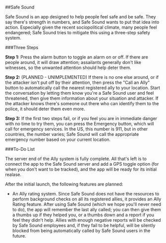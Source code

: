 ##Safe Sound

Safe Sound is an app designed to help people feel safe and be safe. They say there's strength in numbers, and Safe Sound wants to put that idea into action. Especially given the recent sociopolitical climate, many people feel endangered; Safe Sound tries to mitigate this using a three-step safety system.

###Three Steps

**Step 1:** Press the alarm button to toggle an alarm on or off. If there are people around, it will draw attention; assailants generally don't like witnesses, so the unwanted attention should help deter them.

**Step 2:** (PLANNED - UNIMPLEMENTED) If there is no one else around, or if the attacker isn't put off by their attention, then press the "Call an Ally" button to automatically call the nearest registered ally to your location. Start the conversation by letting them know you're a Safe Sound user and feel threatened, then give them information about your situation and attacker. If the attacker knows there's someone out there who can identify them to the police, it should deter them even more.

**Step 3:** If the first two steps fail, or if you feel you are in immediate danger with no time to try them, you can press the Emergency button, which will call for emergency services. In the US, this number is 911, but in other countries, the number varies; Safe Sound will call the appropriate emergency number based on your current location.

###To-Do List

The server end of the Ally system is fully complete. All that's left is to connect the app to the Safe Sound server and add a GPS toggle option (for when you don't want to be tracked), and the app will be ready for its initial realase.

After the initial launch, the following features are planned:

* An Ally rating system. Since Safe Sound does not have the resources to perform background checks on all its registered allies, it provides an Ally Rating feature. After using Safe Sound (which we hope you'll never need to do), the app will remember the last ally called; you can then give them a thumbs up if they helped you, or a thumbs down and a report if you feel they didn't help. Allies with enough negative reports will be checked by Safe Sound employees and, if they fail to be helpful, will be silently blocked from being automatically called by Safe Sound users in the future.